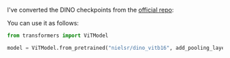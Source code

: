 I've converted the DINO checkpoints from the [official repo](https://github.com/facebookresearch/dino): 

You can use it as follows:

```python
from transformers import ViTModel

model = ViTModel.from_pretrained("nielsr/dino_vitb16", add_pooling_layer=False)

```